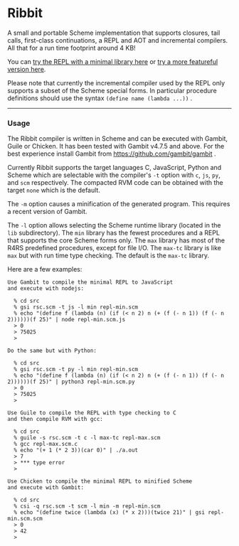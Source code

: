 # Ribbit

A small and portable Scheme implementation that supports closures, tail calls, first-class continuations, a REPL and AOT and incremental compilers. All that for a run time footprint around 4 KB!

You can [try the REPL with a minimal library here](https://udem-dlteam.github.io/ribbit/repl-min.html) or [try a more featureful version here](https://udem-dlteam.github.io/ribbit/repl-max.html).

Please note that currently the incremental compiler used by the REPL only supports a subset of the Scheme special forms. In particular procedure definitions should use the syntax `(define name (lambda ...))` .

<hr>

### Usage

The Ribbit compiler is written in Scheme and can be executed with Gambit, Guile or Chicken. It has been tested with Gambit v4.7.5 and above. For the best experience install Gambit from https://github.com/gambit/gambit .

Currently Ribbit supports the target languages C, JavaScript, Python and Scheme which are selectable with the compiler's `-t` option with `c`, `js`, `py`, and `scm` respectively.  The compacted RVM code can be obtained with the target `none` which is the default.

The `-m` option causes a minification of the generated program. This requires a recent version of Gambit.

The `-l` option allows selecting the Scheme runtime library (located in the `lib` subdirectory). The `min` library has the fewest procedures and a REPL that supports the core Scheme forms only. The `max` library has most of the R4RS predefined procedures, except for file I/O. The `max-tc` library is like `max` but with run time type checking. The default is the `max-tc` library.

Here are a few examples:

    Use Gambit to compile the minimal REPL to JavaScript
    and execute with nodejs:

      % cd src
      % gsi rsc.scm -t js -l min repl-min.scm
      % echo "(define f (lambda (n) (if (< n 2) n (+ (f (- n 1)) (f (- n 2))))))(f 25)" | node repl-min.scm.js
      > 0
      > 75025
      > 

    Do the same but with Python:

      % cd src
      % gsi rsc.scm -t py -l min repl-min.scm
      % echo "(define f (lambda (n) (if (< n 2) n (+ (f (- n 1)) (f (- n 2))))))(f 25)" | python3 repl-min.scm.py
      > 0
      > 75025
      > 

    Use Guile to compile the REPL with type checking to C
    and then compile RVM with gcc:

      % cd src
      % guile -s rsc.scm -t c -l max-tc repl-max.scm
      % gcc repl-max.scm.c
      % echo "(+ 1 (* 2 3))(car 0)" | ./a.out
      > 7
      > *** type error
      > 

    Use Chicken to compile the minimal REPL to minified Scheme
    and execute with Gambit:

      % cd src
      % csi -q rsc.scm -t scm -l min -m repl-min.scm
      % echo "(define twice (lambda (x) (* x 2)))(twice 21)" | gsi repl-min.scm.scm
      > 0
      > 42
      > 
